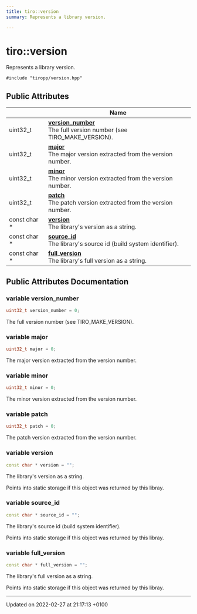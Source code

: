 ```yaml
---
title: tiro::version
summary: Represents a library version. 

---
```


# tiro::version



Represents a library version. 


`#include "tiropp/version.hpp"`

## Public Attributes

|                | Name           |
| -------------- | -------------- |
| uint32&#95;t | **[version_number](/docs/api/classes/structtiro_1_1version#variable-version-number)** <br>The full version number (see TIRO_MAKE_VERSION).  |
| uint32&#95;t | **[major](/docs/api/classes/structtiro_1_1version#variable-major)** <br>The major version extracted from the version number.  |
| uint32&#95;t | **[minor](/docs/api/classes/structtiro_1_1version#variable-minor)** <br>The minor version extracted from the version number.  |
| uint32&#95;t | **[patch](/docs/api/classes/structtiro_1_1version#variable-patch)** <br>The patch version extracted from the version number.  |
| const char &#42; | **[version](/docs/api/classes/structtiro_1_1version#variable-version)** <br>The library's version as a string.  |
| const char &#42; | **[source_id](/docs/api/classes/structtiro_1_1version#variable-source-id)** <br>The library's source id (build system identifier).  |
| const char &#42; | **[full_version](/docs/api/classes/structtiro_1_1version#variable-full-version)** <br>The library's full version as a string.  |

## Public Attributes Documentation

### variable version_number

```cpp
uint32_t version_number = 0;
```

The full version number (see TIRO_MAKE_VERSION). 

### variable major

```cpp
uint32_t major = 0;
```

The major version extracted from the version number. 

### variable minor

```cpp
uint32_t minor = 0;
```

The minor version extracted from the version number. 

### variable patch

```cpp
uint32_t patch = 0;
```

The patch version extracted from the version number. 

### variable version

```cpp
const char * version = "";
```

The library's version as a string. 

Points into static storage if this object was returned by this libray. 


### variable source_id

```cpp
const char * source_id = "";
```

The library's source id (build system identifier). 

Points into static storage if this object was returned by this libray. 


### variable full_version

```cpp
const char * full_version = "";
```

The library's full version as a string. 

Points into static storage if this object was returned by this libray. 


-------------------------------

Updated on 2022-02-27 at 21:17:13 +0100